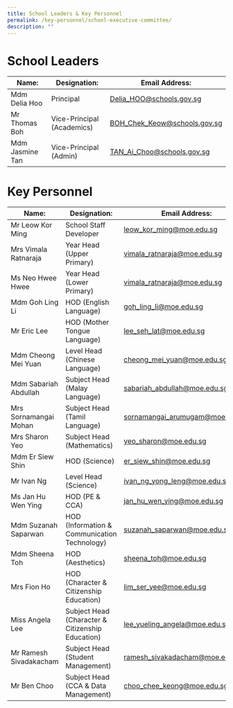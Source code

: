 ```yaml
---
title: School Leaders & Key Personnel
permalink: /key-personnel/school-executive-committee/
description: ""
---
```

# **School Leaders**


| Name: | Designation: | Email Address: |
| -------- | -------- | -------- |
| Mdm Delia Hoo    | Principal     |  Delia_HOO@schools.gov.sg    |
| Mr Thomas Boh     | Vice-Principal (Academics)     | BOH_Chek_Keow@schools.gov.sg     |
| Mdm Jasmine Tan     | Vice-Principal (Admin)     | TAN_Ai_Choo@schools.gov.sg     |

# **Key Personnel**

| Name: | Designation: | Email Address: |
| -------- | -------- | -------- |
| Mr Leow Kor Ming    | School Staff  Developer     | leow_kor_ming@moe.edu.sg     |
| Mrs Vimala Ratnaraja     | Year Head (Upper Primary)     | vimala_ratnaraja@moe.edu.sg     |
| Ms Neo Hwee Hwee     | Year Head (Lower Primary)     | vimala_ratnaraja@moe.edu.sg     |
| Mdm Goh Ling Li     | HOD (English Language)     | goh_ling_li@moe.edu.sg     |
| Mr Eric Lee     | HOD (Mother Tongue Language)     | lee_seh_lat@moe.edu.sg     |
| Mdm Cheong Mei Yuan     | Level Head (Chinese Language)     | cheong_mei_yuan@moe.edu.sg     |
| Mdm Sabariah Abdullah     | Subject Head (Malay Language)     | sabariah_abdullah@moe.edu.sg    |
| Mrs Sornamangai Mohan     | Subject Head (Tamil Language)     | sornamangai_arumugam@moe.edu.sg    |
| Mrs Sharon Yeo     | Subject Head (Mathematics)     | yeo_sharon@moe.edu.sg   |
| Mdm Er Siew Shin     | HOD (Science)     | er_siew_shin@moe.edu.sg  |
| Mr Ivan Ng     | Level Head (Science)     | ivan_ng_yong_leng@moe.edu.sg  |
| Ms Jan Hu Wen Ying    | HOD (PE & CCA)     | jan_hu_wen_ying@moe.edu.sg  |
| Mdm Suzanah Saparwan   | HOD (Information &amp; Communication Technology)     | suzanah_saparwan@moe.edu.sg  |
| Mdm Sheena Toh   | HOD (Aesthetics)     | sheena_toh@moe.edu.sg  |
| Mrs Fion Ho   | HOD (Character & Citizenship Education)     | lim_ser_yee@moe.edu.sg  |
| Miss Angela Lee   | Subject Head (Character & Citizenship Education)     | lee_yueling_angela@moe.edu.sg  |
| Mr Ramesh Sivadakacham   | Subject Head (Student Management)     | ramesh_sivakadacham@moe.edu.sg  |
| Mr Ben Choo   | Subject Head (CCA & Data Management)     | choo_chee_keong@moe.edu.sg  |
